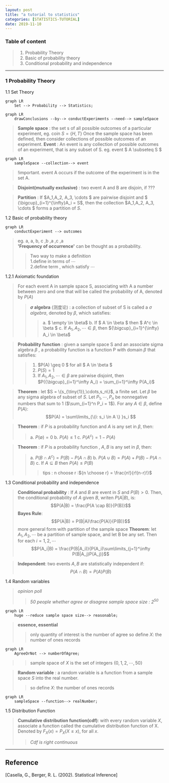 ```yaml
---
layout: post
title: "a tutorial to statistics"
categories: [STATISTICS-TUTORIAL]
date: 2019-11-10
---
```


### Table of content  
>1. Probability Theory  
>2. Basic of probability theory
>3. Conditional probability and independence

-------

### 1 Probability Theory    
1.1 Set Theory  
```mermaid
graph LR
    Set --> Probability --> Statistics;
```

```mermaid
graph LR
    drawConclusions --by--> conductExperiments --need--> sampleSpace
```  
> **Sample space** : the set s of all possible outcomes of a particular experiment, eg. coin $S = \{H, T\}$
>Once the sample space has been defined, then consider collections of possible outcomes of an experiment.
> **Event** : An event is any collection of possible outcomes of an experiment, that is any subset of S. eg. event $ A \subseteq S $
```mermaid
graph LR
    sampleSpace --collection--> event
``` 
>!important. event A occurs if the outcome of the experiment  is in the set A.

> **Disjoint(mutually exclusive)** : two event A and B are disjoin, if ???  

> **Partition** : If $A_1,A_2, A_3, \cdots $ are pairwise disjoint and $ {\bigcup}_{i=1}^{\infty}A_i = S$, then the collection $A_1,A_2, A_3, \cdots $ forms a partition of $S$.  

1.2 Basic of probability theory
```mermaid
graph LR
    conductExperiment --> outcomes
```
> eg. a, a, b, c ,b ,a ,c ,a  
> **'Frequency of occurrence'** can be thought as a probability.
>>Two way to make a definition       
>> 1.define in terms of $\cdots$     
>> 2.define term , which satisfy $\cdots$   

1.2.1 Axiomatic foundation
> For each event A in sample space S, associating with A a number between zero and one that will be called the probability of A, denoted by $P(A)$
>> **$\sigma$ algebra** (测度论) : a collection of subset of S is called a *$\sigma$ algebra*, denoted by $\beta$, which satisfies:
>>> a. $ \empty \in \beta$
b. If $ A \in \beta $ then $ A^c \in \beta $
c. If $A_1,A_2,\cdots \in \beta$, then ${\bigcup}_{i=1}^{\infty} A_i \in \beta$  

>**Probability function** : given a sample space S and an associate sigma algebra $\beta$ , a probability function is a function P with domain $\beta$ that satisfies:
>> 1. $P(A) \geq 0 $ for all $ A \in \beta $
>> 2. $P(S) = 1$
>> 3. If $A_1,A_2, \cdots \in \beta$ are pairwise disjoint, then $P({\bigcup}_{i=1}^\infty A_i) = \sum_{i=1}^\infty P(A_i)$  

>**Theorem** : let $S = \{s_{\tiny{1}},\cdots,s_n\}$, a finite set. Let $\beta$ be any sigma algebra of subset of $S$. Let $P_1, \cdots, P_n$ be nonnegative numbers that sum to 1 ($\sum_{i=1}^n P_i = 1$). For any $A \in \beta$, define $P(A)$:
$$P(A) = \sum\limits_{\{i: s_i \in A \} }s_i $$

>**Theorem** : if $P$ is a probability function and $A$ is any set in $\beta$, then:
>>a. $P(\emptyset) = 0$
b. $P(A) \leq 1$
c. $P(A^c) = 1 - P(A)$  

>**Theorem** : if $P$ is a probability function , $A, B$ is any set in $\beta$, then:
>>a. $P(B \cap A^c) = P(B) - P(A \cap B)$
>>b. $P(A \cup B) = P(A) + P(B) - P(A \cap B)$
>>c. If $A \subseteq B$ then $P(A) \leq P(B)$
>>> tips : n choose r :${n \choose r} = \frac{n!}{r!(n-r)!}$ 

1.3 Conditional probability and independence 
>**Conditional probability** : If $A$ and $B$ are event in $S$ and $P(B)>0$. Then, the conditional probability of $A$ given $B$, writen $P(A|B)$, is:
$$P(A|B) = \frac{P(A \cap B)}{P(B)}$$
>**Bayes Rule**:
$$P(A|B) = P(B|A)\frac{P(A)}{P(B)}$$
more general form with partition of the sample space
>**Theorem**: let $A_1,A_2,\cdots$ be a partition of sample space, and let B be any set. Then for each $i= 1,2,\cdots$
$$P(A_i|B) = \frac{P(B|A_i)}{P(A_i)\sum\limits_{j=1}^\infty P(B|A_j)P(A_j)}$$

>**Independent**: two events $A, B$ are statistically independent if:
$$P(A \cap B) = P(A)P(B)$$  

1.4 Random variables
> *opinion poll*
>> *50 people whether agree or disagree*
>> *sample space size : $2^{50}$*

```mermaid
graph LR
    huge --reduce sample space size--> reasonable;
```
>**essence, essential**
>> only  quantity of interest is the number of agree
>> so define $X$: the number of ones records
```mermaid
graph LR
    AgreeOrNot --> numberOfAgree;
```
>> sample space of $X$ is the set of integers $\{0,1,2,\cdots, 50\}$

> **Random variable** : a random variable is a function from a sample space $S$ into the real number.
>> so define $X$: the number of ones records
```mermaid
graph LR
    sampleSpace --function--> realNumber;
```

1.5 Distribution Function
> **Cumulative distribution function(cdf)**: with every random variable $X$, associate a function called the cumulative distribution function of X. Denoted by $F_X(x) = P_X(X\leq x)$, for all $x$.
>> *Cdf is right continuous*

---
<h2>Reference</h2>

[Casella, G., Berger, R. L. (2002). Statistical Inference]